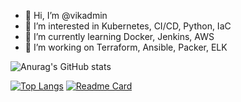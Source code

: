 - 👋 Hi, I’m @vikadmin
- 👀 I’m interested in Kubernetes, CI/CD, Python, IaC
- 🌱 I’m currently learning Docker, Jenkins, AWS
- 💞️ I’m working on Terraform, Ansible, Packer, ELK

<!---
vikadmin/vikadmin is a ✨ special ✨ repository because its `README.md` (this file) appears on your GitHub profile.
You can click the Preview link to take a look at your changes.
--->
![Anurag's GitHub stats](https://github-readme-stats.vercel.app/api?username=vikadmin&show_icons=true&theme=calm)

[![Top Langs](https://github-readme-stats.vercel.app/api/top-langs/?username=vikadmin&layout=compact)](https://github.com/anuraghazra/github-readme-stats)
[![Readme Card](https://github-readme-stats.vercel.app/api/pin/?username=vikadmin&repo=github-readme-stats)](https://github.com/anuraghazra/github-readme-stats)
